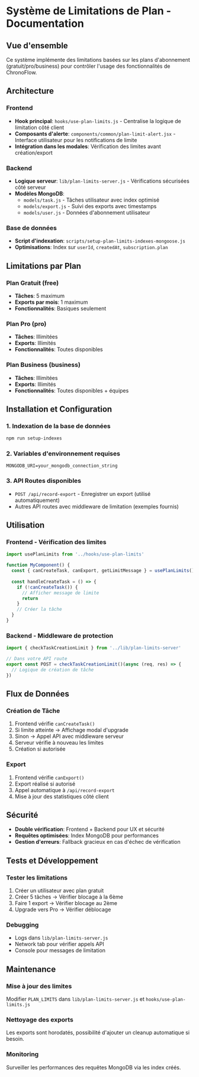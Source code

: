 # Système de Limitations de Plan - Documentation

## Vue d'ensemble

Ce système implémente des limitations basées sur les plans d'abonnement (gratuit/pro/business) pour contrôler l'usage des fonctionnalités de ChronoFlow.

## Architecture

### Frontend
- **Hook principal**: `hooks/use-plan-limits.js` - Centralise la logique de limitation côté client
- **Composants d'alerte**: `components/common/plan-limit-alert.jsx` - Interface utilisateur pour les notifications de limite
- **Intégration dans les modales**: Vérification des limites avant création/export

### Backend  
- **Logique serveur**: `lib/plan-limits-server.js` - Vérifications sécurisées côté serveur
- **Modèles MongoDB**: 
  - `models/task.js` - Tâches utilisateur avec index optimisé
  - `models/export.js` - Suivi des exports avec timestamps
  - `models/user.js` - Données d'abonnement utilisateur

### Base de données
- **Script d'indexation**: `scripts/setup-plan-limits-indexes-mongoose.js`
- **Optimisations**: Index sur `userId`, `createdAt`, `subscription.plan`

## Limitations par Plan

### Plan Gratuit (free)
- **Tâches**: 5 maximum
- **Exports par mois**: 1 maximum
- **Fonctionnalités**: Basiques seulement

### Plan Pro (pro) 
- **Tâches**: Illimitées
- **Exports**: Illimités
- **Fonctionnalités**: Toutes disponibles

### Plan Business (business)
- **Tâches**: Illimitées  
- **Exports**: Illimités
- **Fonctionnalités**: Toutes disponibles + équipes

## Installation et Configuration

### 1. Indexation de la base de données
```bash
npm run setup-indexes
```

### 2. Variables d'environnement requises
```env
MONGODB_URI=your_mongodb_connection_string
```

### 3. API Routes disponibles
- `POST /api/record-export` - Enregistrer un export (utilisé automatiquement)
- Autres API routes avec middleware de limitation (exemples fournis)

## Utilisation

### Frontend - Vérification des limites
```javascript
import usePlanLimits from '../hooks/use-plan-limits'

function MyComponent() {
  const { canCreateTask, canExport, getLimitMessage } = usePlanLimits()
  
  const handleCreateTask = () => {
    if (!canCreateTask()) {
      // Afficher message de limite
      return
    }
    // Créer la tâche
  }
}
```

### Backend - Middleware de protection
```javascript
import { checkTaskCreationLimit } from '../lib/plan-limits-server'

// Dans votre API route
export const POST = checkTaskCreationLimit()(async (req, res) => {
  // Logique de création de tâche
})
```

## Flux de Données

### Création de Tâche
1. Frontend vérifie `canCreateTask()`
2. Si limite atteinte → Affichage modal d'upgrade
3. Sinon → Appel API avec middleware serveur
4. Serveur vérifie à nouveau les limites
5. Création si autorisée

### Export
1. Frontend vérifie `canExport()`
2. Export réalisé si autorisé
3. Appel automatique à `/api/record-export`
4. Mise à jour des statistiques côté client

## Sécurité

- **Double vérification**: Frontend + Backend pour UX et sécurité
- **Requêtes optimisées**: Index MongoDB pour performances
- **Gestion d'erreurs**: Fallback gracieux en cas d'échec de vérification

## Tests et Développement

### Tester les limitations
1. Créer un utilisateur avec plan gratuit
2. Créer 5 tâches → Vérifier blocage à la 6ème
3. Faire 1 export → Vérifier blocage au 2ème
4. Upgrade vers Pro → Vérifier déblocage

### Debugging
- Logs dans `lib/plan-limits-server.js`
- Network tab pour vérifier appels API
- Console pour messages de limitation

## Maintenance

### Mise à jour des limites
Modifier `PLAN_LIMITS` dans `lib/plan-limits-server.js` et `hooks/use-plan-limits.js`

### Nettoyage des exports
Les exports sont horodatés, possibilité d'ajouter un cleanup automatique si besoin.

### Monitoring
Surveiller les performances des requêtes MongoDB via les index créés.
